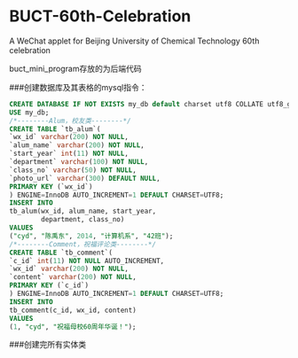 # BUCT-60th-Celebration
A WeChat applet  for Beijing University of Chemical Technology 60th celebration

buct_mini_program存放的为后端代码


###创建数据库及其表格的mysql指令：
```sql
CREATE DATABASE IF NOT EXISTS my_db default charset utf8 COLLATE utf8_general_ci; 
USE my_db;
/*--------Alum，校友类--------*/
CREATE TABLE `tb_alum`(
`wx_id` varchar(200) NOT NULL,
`alum_name` varchar(200) NOT NULL,
`start_year` int(11) NOT NULL,
`department` varchar(100) NOT NULL,
`class_no` varchar(50) NOT NULL,
`photo_url` varchar(300) DEFAULT NULL,
PRIMARY KEY (`wx_id`)
) ENGINE=InnoDB AUTO_INCREMENT=1 DEFAULT CHARSET=UTF8;
INSERT INTO
tb_alum(wx_id, alum_name, start_year, 
        department, class_no)
VALUES
("cyd", "陈禹东", 2014, "计算机系", "42班");
/*--------Comment，祝福评论类--------*/
CREATE TABLE `tb_comment`(
`c_id` int(11) NOT NULL AUTO_INCREMENT,
`wx_id` varchar(200) NOT NULL,
`content` varchar(200) NOT NULL,
PRIMARY KEY (`c_id`)
) ENGINE=InnoDB AUTO_INCREMENT=1 DEFAULT CHARSET=UTF8;
INSERT INTO
tb_comment(c_id, wx_id, content)
VALUES
(1, "cyd", "祝福母校60周年华诞！");

```
###创建完所有实体类
